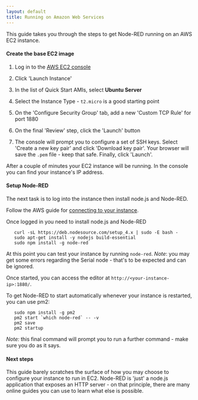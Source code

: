 ```yaml
---
layout: default
title: Running on Amazon Web Services
---
```


This guide takes you through the steps to get Node-RED running on an AWS EC2
instance.

#### Create the base EC2 image

1. Log in to the [AWS EC2 console](https://console.aws.amazon.com/ec2)

2. Click 'Launch Instance'

3. In the list of Quick Start AMIs, select **Ubuntu Server**

4. Select the Instance Type - `t2.micro` is a good starting point

5. On the 'Configure Security Group' tab, add a new 'Custom TCP Rule' for port 1880

6. On the final 'Review' step, click the 'Launch' button

7. The console will prompt you to configure a set of SSH keys. Select 'Create a new key pair' and click 'Download key pair'. Your browser will save the `.pem` file - keep that safe. Finally, click 'Launch'.

After a couple of minutes your EC2 instance will be running. In the console
you can find your instance's IP address.

#### Setup Node-RED

The next task is to log into the instance then install node.js and Node-RED.

Follow the AWS guide for [connecting to your instance](http://docs.aws.amazon.com/AWSEC2/latest/UserGuide/AccessingInstances.html).

Once logged in you need to install node.js and Node-RED

       curl -sL https://deb.nodesource.com/setup_4.x | sudo -E bash -
       sudo apt-get install -y nodejs build-essential
       sudo npm install -g node-red


At this point you can test your instance by running `node-red`. *Note*: you may
get some errors regarding the Serial node - that's to be expected and can be
ignored.

Once started, you can access the editor at `http://<your-instance-ip>:1880/`.

To get Node-RED to start automatically whenever your instance is restarted, you
can use pm2:

       sudo npm install -g pm2
       pm2 start `which node-red` -- -v
       pm2 save
       pm2 startup

*Note:* this final command will prompt you to run a further command - make sure you do as it says.

#### Next steps

This guide barely scratches the surface of how you may choose to configure your
instance to run in EC2. Node-RED is 'just' a node.js application that exposes an
HTTP server - on that principle, there are many online guides you can use to
learn what else is possible.
